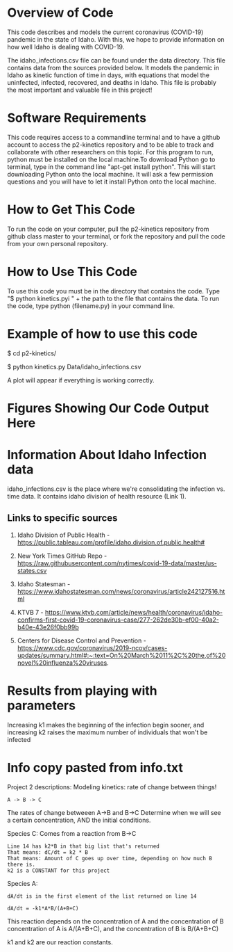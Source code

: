 # Overview of Code
This code describes and models the current coronavirus (COVID-19) pandemic in the state of Idaho. With this, we hope to provide information on how well Idaho is dealing with COVID-19.

The idaho_infections.csv file can be found under the data directory. This file contains data from the sources provided below. It models the pandemic in Idaho as kinetic function of time in days, with equations that model the uninfected, infected, recovered, and deaths in Idaho. This file is probably the most important and valuable file in this project! 


# Software Requirements
This code requires access to a commandline terminal and to have a github account to access the p2-kinetics repository and to be able to track and collaborate with other researchers on this topic. For this program to run, python must be installed on the local machine.To download Python go to terminal, type in the command line "apt-get install python". This will start 
downloading Python onto the local machine. It will ask a few permission questions and you will have to let it install Python onto the local machine.


# How to Get This Code
To run the code on your computer, pull the p2-kinetics repository from github class master to your terminal, or fork the repository and pull the code from your own personal repository. 

# How to Use This Code
To use this code you must be in the directory that contains the code. Type "$ python kinetics.pyi " + the path to the file that contains the data. To run the code, type python (filename.py) in your command line.

# Example of how to use this code
$ cd p2-kinetics/

$ python kinetics.py Data/idaho_infections.csv

A plot will appear if everything is working correctly.

# Figures Showing Our Code Output Here

# Information About Idaho Infection data
idaho\_infections.csv is the place where we're consolidating the infection vs. time data.
It contains idaho division of health resource (Link 1).


## Links to specific sources
1. Idaho Division of Public Health - https://public.tableau.com/profile/idaho.division.of.public.health#

1. New York Times GitHub Repo -  https://raw.githubusercontent.com/nytimes/covid-19-data/master/us-states.csv

1. Idaho Statesman - https://www.idahostatesman.com/news/coronavirus/article242127516.html

1. KTVB 7 - https://www.ktvb.com/article/news/health/coronavirus/idaho-confirms-first-covid-19-coronavirus-case/277-262de30b-ef00-40a2-b40e-43e26f0bb99b

1. Centers for Disease Control and Prevention - https://www.cdc.gov/coronavirus/2019-ncov/cases-updates/summary.html#:~:text=On%20March%2011%2C%20the,of%20novel%20influenza%20viruses.


# Results from playing with parameters
Increasing k1 makes the beginning of the infection begin sooner, and increasing k2 raises the maximum number of individuals that won't be infected

# Info copy pasted from info.txt
Project 2 descriptions:
    Modeling kinetics: rate of change between things!
    
    A -> B -> C
    
The rates of change betweeen A->B and B->C Determine when we will see a certain concentration, AND the initial conditions. 

Species C:
    Comes from a reaction from B->C
    
    Line 14 has k2*B in that big list that's returned
    That means: dC/dt = k2 * B
    That means: Amount of C goes up over time, depending on how much B there is.
    k2 is a CONSTANT for this project
    
Species A: 

    dA/dt is in the first element of the list returned on line 14

    dA/dt = -k1*A*B/(A+B+C)

This reaction depends on the concentration of A and the concentration of B
concentration of A is A/(A+B+C), and the concentration of B is B/(A+B+C)

k1 and k2 are our reaction constants.
